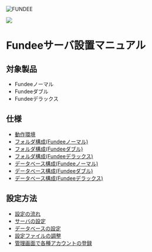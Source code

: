 ![FUNDEE](https://user-images.githubusercontent.com/39437528/40274494-7bf22ed8-5c12-11e8-9e7d-1865832e0dd4.png "FUNDEE")

![](https://user-images.githubusercontent.com/39437528/40274497-7ef505ce-5c12-11e8-8ce0-047dc498b9b5.png "")

# Fundeeサーバ設置マニュアル
## 対象製品
- Fundeeノーマル
- Fundeeダブル
- Fundeeデラックス

## 仕様
- [動作環境](/env.md)
- [フォルダ構成(Fundeeノーマル)](/dir.md)
- [フォルダ構成(Fundeeダブル)](/dir.md)
- [フォルダ構成(Fundeeデラックス)](/dir.md)
- [データベース構成(Fundeeノーマル)](/db_double.md)
- [データベース構成(Fundeeダブル)](/db_double.md)
- [データベース構成(Fundeeデラックス)](/db_double.md)

##  設定方法
- [設定の流れ](/flow.md)
- [サーバの設定](/server.md)
- [データベースの設定](/db.md)
- [設定ファイルの調整](/config.md)
- [管理画面で各種アカウントの登録](/admin.md)
